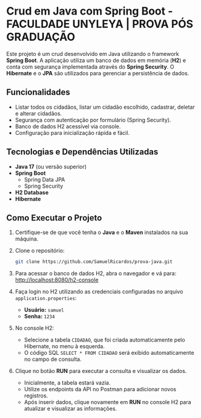 # Crud em Java com Spring Boot - FACULDADE UNYLEYA | PROVA PÓS GRADUAÇÃO

Este projeto é um crud desenvolvido em Java utilizando o framework **Spring Boot**. A aplicação utiliza um banco de dados em memória (**H2**) e conta com segurança implementada através do **Spring Security**. O **Hibernate** e o **JPA** são utilizados para gerenciar a persistência de dados.

## Funcionalidades

- Listar todos os cidadãos, listar um cidadão escolhido, cadastrar, deletar e alterar cidadãos.
- Segurança com autenticação por formulário (Spring Security).
- Banco de dados H2 acessível via console.
- Configuração para inicialização rápida e fácil.

## Tecnologias e Dependências Utilizadas

- **Java 17** (ou versão superior)
- **Spring Boot**
  - Spring Data JPA
  - Spring Security
- **H2 Database**
- **Hibernate**

## Como Executar o Projeto

1. Certifique-se de que você tenha o **Java** e o **Maven** instalados na sua máquina.
2. Clone o repositório:
   ```bash
   git clone https://github.com/SamuelRicardos/prova-java.git

3. Para acessar o banco de dados H2, abra o navegador e vá para:  
   [http://localhost:8080/h2-console](http://localhost:8080/h2-console)

4. Faça login no H2 utilizando as credenciais configuradas no arquivo `application.properties`:  
   - **Usuário:** `samuel`  
   - **Senha:** `1234`  

5. No console H2:  
   - Selecione a tabela `CIDADAO`, que foi criada automaticamente pelo Hibernate, no menu à esquerda.  
   - O código SQL `SELECT * FROM CIDADAO` será exibido automaticamente no campo de consulta.

6. Clique no botão **RUN** para executar a consulta e visualizar os dados.  
   - Inicialmente, a tabela estará vazia.  
   - Utilize os endpoints da API no Postman para adicionar novos registros.  
   - Após inserir dados, clique novamente em **RUN** no console H2 para atualizar e visualizar as informações.


